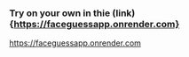 ### Try on your own in thie (link){https://faceguessapp.onrender.com}

https://faceguessapp.onrender.com
